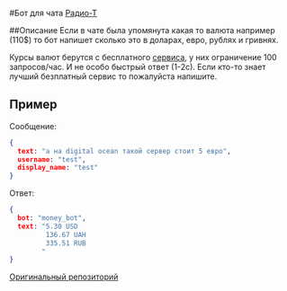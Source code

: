#Бот для чата [Радио-Т](https://chat.radio-t.com) 

##Описание
Если в чате была упомянута какая то валюта например (110$) то бот напишет сколько это в доларах, евро, рублях и гривнях.

Курсы валют берутся с бесплатного [сервиса](http://free.currencyconverterapi.com), у них ограничение 100 запросов/час. 
И не особо быстрый ответ (1-2с). Если кто-то знает лучший безплатный сервис то пожалуйста напишите.

## Пример
Сообщение:
```json
{
  text: "а на digital ocean такой сервер стоит 5 евро",
  username: "test",
  display_name: "test"
}
```

Ответ:
```json
{
  bot: "money_bot",
  text: "5.30 USD
         136.67 UAH
         335.51 RUB
        "
}
```

[Оригинальный репозиторий](https://github.com/exelban/money_bot)
